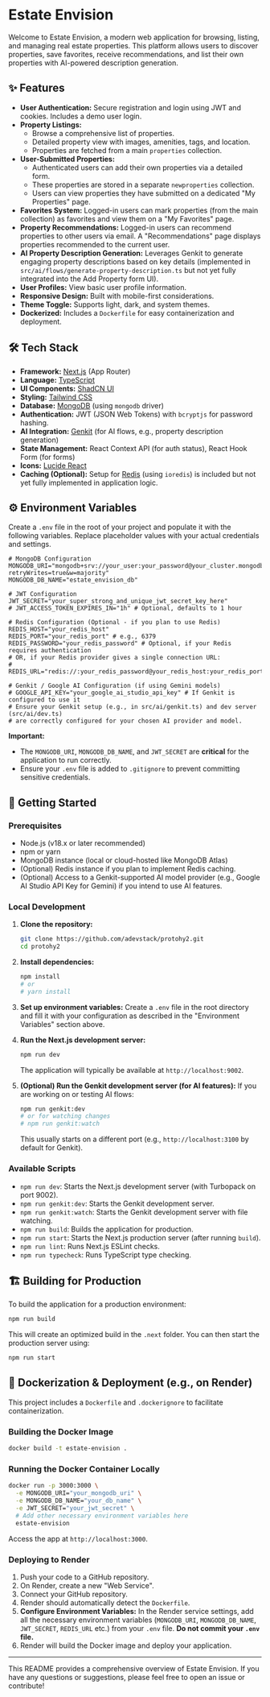 
# Estate Envision

Welcome to Estate Envision, a modern web application for browsing, listing, and managing real estate properties. This platform allows users to discover properties, save favorites, receive recommendations, and list their own properties with AI-powered description generation.

## ✨ Features

*   **User Authentication:** Secure registration and login using JWT and cookies. Includes a demo user login.
*   **Property Listings:**
    *   Browse a comprehensive list of properties.
    *   Detailed property view with images, amenities, tags, and location.
    *   Properties are fetched from a main `properties` collection.
*   **User-Submitted Properties:**
    *   Authenticated users can add their own properties via a detailed form.
    *   These properties are stored in a separate `newproperties` collection.
    *   Users can view properties they have submitted on a dedicated "My Properties" page.
*   **Favorites System:** Logged-in users can mark properties (from the main collection) as favorites and view them on a "My Favorites" page.
*   **Property Recommendations:** Logged-in users can recommend properties to other users via email. A "Recommendations" page displays properties recommended to the current user.
*   **AI Property Description Generation:** Leverages Genkit to generate engaging property descriptions based on key details (implemented in `src/ai/flows/generate-property-description.ts` but not yet fully integrated into the Add Property form UI).
*   **User Profiles:** View basic user profile information.
*   **Responsive Design:** Built with mobile-first considerations.
*   **Theme Toggle:** Supports light, dark, and system themes.
*   **Dockerized:** Includes a `Dockerfile` for easy containerization and deployment.

## 🛠️ Tech Stack

*   **Framework:** [Next.js](https://nextjs.org/) (App Router)
*   **Language:** [TypeScript](https://www.typescriptlang.org/)
*   **UI Components:** [ShadCN UI](https://ui.shadcn.com/)
*   **Styling:** [Tailwind CSS](https://tailwindcss.com/)
*   **Database:** [MongoDB](https://www.mongodb.com/) (using `mongodb` driver)
*   **Authentication:** JWT (JSON Web Tokens) with `bcryptjs` for password hashing.
*   **AI Integration:** [Genkit](https://firebase.google.com/docs/genkit) (for AI flows, e.g., property description generation)
*   **State Management:** React Context API (for auth status), React Hook Form (for forms)
*   **Icons:** [Lucide React](https://lucide.dev/)
*   **Caching (Optional):** Setup for [Redis](https://redis.io/) (using `ioredis`) is included but not yet fully implemented in application logic.

## ⚙️ Environment Variables

Create a `.env` file in the root of your project and populate it with the following variables. Replace placeholder values with your actual credentials and settings.

```env
# MongoDB Configuration
MONGODB_URI="mongodb+srv://your_user:your_password@your_cluster.mongodb.net/?retryWrites=true&w=majority"
MONGODB_DB_NAME="estate_envision_db"

# JWT Configuration
JWT_SECRET="your_super_strong_and_unique_jwt_secret_key_here"
# JWT_ACCESS_TOKEN_EXPIRES_IN="1h" # Optional, defaults to 1 hour

# Redis Configuration (Optional - if you plan to use Redis)
REDIS_HOST="your_redis_host"
REDIS_PORT="your_redis_port" # e.g., 6379
REDIS_PASSWORD="your_redis_password" # Optional, if your Redis requires authentication
# OR, if your Redis provider gives a single connection URL:
# REDIS_URL="redis://:your_redis_password@your_redis_host:your_redis_port"

# Genkit / Google AI Configuration (if using Gemini models)
# GOOGLE_API_KEY="your_google_ai_studio_api_key" # If Genkit is configured to use it
# Ensure your Genkit setup (e.g., in src/ai/genkit.ts) and dev server (src/ai/dev.ts)
# are correctly configured for your chosen AI provider and model.
```

**Important:**
*   The `MONGODB_URI`, `MONGODB_DB_NAME`, and `JWT_SECRET` are **critical** for the application to run correctly.
*   Ensure your `.env` file is added to `.gitignore` to prevent committing sensitive credentials.

## 🚀 Getting Started

### Prerequisites

*   Node.js (v18.x or later recommended)
*   npm or yarn
*   MongoDB instance (local or cloud-hosted like MongoDB Atlas)
*   (Optional) Redis instance if you plan to implement Redis caching.
*   (Optional) Access to a Genkit-supported AI model provider (e.g., Google AI Studio API Key for Gemini) if you intend to use AI features.

### Local Development

1.  **Clone the repository:**
    ```bash
    git clone https://github.com/adevstack/protohy2.git
    cd protohy2
    ```

2.  **Install dependencies:**
    ```bash
    npm install
    # or
    # yarn install
    ```

3.  **Set up environment variables:**
    Create a `.env` file in the root directory and fill it with your configuration as described in the "Environment Variables" section above.

4.  **Run the Next.js development server:**
    ```bash
    npm run dev
    ```
    The application will typically be available at `http://localhost:9002`.

5.  **(Optional) Run the Genkit development server (for AI features):**
    If you are working on or testing AI flows:
    ```bash
    npm run genkit:dev
    # or for watching changes
    # npm run genkit:watch
    ```
    This usually starts on a different port (e.g., `http://localhost:3100` by default for Genkit).

### Available Scripts

*   `npm run dev`: Starts the Next.js development server (with Turbopack on port 9002).
*   `npm run genkit:dev`: Starts the Genkit development server.
*   `npm run genkit:watch`: Starts the Genkit development server with file watching.
*   `npm run build`: Builds the application for production.
*   `npm run start`: Starts the Next.js production server (after running `build`).
*   `npm run lint`: Runs Next.js ESLint checks.
*   `npm run typecheck`: Runs TypeScript type checking.

## 🏗️ Building for Production

To build the application for a production environment:

```bash
npm run build
```

This will create an optimized build in the `.next` folder. You can then start the production server using:

```bash
npm run start
```

## 🐳 Dockerization & Deployment (e.g., on Render)

This project includes a `Dockerfile` and `.dockerignore` to facilitate containerization.

### Building the Docker Image

```bash
docker build -t estate-envision .
```

### Running the Docker Container Locally

```bash
docker run -p 3000:3000 \
  -e MONGODB_URI="your_mongodb_uri" \
  -e MONGODB_DB_NAME="your_db_name" \
  -e JWT_SECRET="your_jwt_secret" \
  # Add other necessary environment variables here
  estate-envision
```
Access the app at `http://localhost:3000`.

### Deploying to Render

1.  Push your code to a GitHub repository.
2.  On Render, create a new "Web Service".
3.  Connect your GitHub repository.
4.  Render should automatically detect the `Dockerfile`.
5.  **Configure Environment Variables:** In the Render service settings, add all the necessary environment variables (`MONGODB_URI`, `MONGODB_DB_NAME`, `JWT_SECRET`, `REDIS_URL` etc.) from your `.env` file. **Do not commit your `.env` file.**
6.  Render will build the Docker image and deploy your application.

---

This README provides a comprehensive overview of Estate Envision. If you have any questions or suggestions, please feel free to open an issue or contribute!
